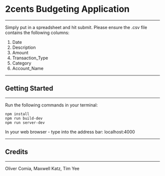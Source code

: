 # 2cents Budgeting Application

---

Simply put in a spreadsheet and hit submit. Please ensure the .csv file contains the following columns:

1. Date
2. Description
3. Amount
4. Transaction_Type
5. Category
6. Account_Name

---

## Getting Started

---

Run the following commands in your terminal:

```
npm install
npm run build-dev
npm run server-dev
```

In your web browser - type into the address bar: localhost:4000

---

## Credits

---

Oliver Comia, Maxwell Katz, Tim Yee
